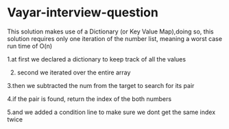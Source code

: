 # Vayar-interview-question
This solution makes use of a Dictionary (or Key Value Map),doing so, this solution requires only one iteration of the number list, meaning a worst case run time of O(n)

1.at first we declared a dictionary to keep track of all the values

2. second we iterated over the entire array

3.then we subtracted the num from the target to search for its pair

4.if the pair is found, return the index of the both numbers

5.and we added a condition line to make sure we dont get the same index twice 
